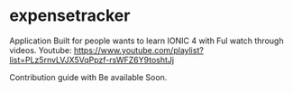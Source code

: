 # expensetracker
Application Built for people wants to learn IONIC 4 with Ful watch through videos.
Youtube: https://www.youtube.com/playlist?list=PLz5rnvLVJX5VqPpzf-rsWFZ6Y9toshtJj

Contribution guide with Be available Soon. 
